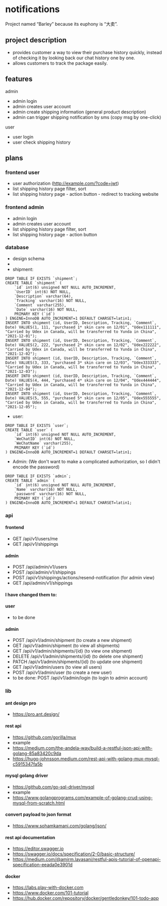 # notifications
Project named “Barley” because its euphony is “大卖”. 

## project description
- provides customer a way to view their purchase history quickly, instead of checking it by looking back our chat history one by one. 
- allows customers to track the package easily.

## features
admin
- admin login
- admin creates user account
- admin create shipping information (general product description)
- admin can trigger shipping notification by sms (copy msg by one-click)

user
- user login
- user check shipping history

## plans
### frontend user
- user authorization (http://example.com/?code=jwt)
- list shipping history page filter, sort 
- list shipping history page - action button - redirect to tracking website

### frontend admin
- admin login 
- admin creates user account
- list shipping history page filter, sort 
- list shipping history page - action button

### database
- design schema
- 
- shipment: 
```
DROP TABLE IF EXISTS `shipment`;
CREATE TABLE `shipment` (
    `id` int(6) unsigned NOT NULL AUTO_INCREMENT,
    `UserID` int(6) NOT NULL,
    `Description` varchar(64),
    `Tracking` varchar(16) NOT NULL,
    `Comment` varchar(255),
    `Date` varchar(16) NOT NULL,
    PRIMARY KEY (`id`)
) ENGINE=InnoDB AUTO_INCREMENT=1 DEFAULT CHARSET=latin1;
INSERT INTO shipment (id, UserID, Description, Tracking, `Comment`, Date) VALUES(1, 111, "purchased 1* skin care on 12/01", "Udex111111", "Carried by Udex in Canada, will be transferred to Yunda in China", "2021-12-01");
INSERT INTO shipment (id, UserID, Description, Tracking, `Comment`, Date) VALUES(2, 222, "purchased 2* skin care on 12/02", "Udex222222", "Carried by Udex in Canada, will be transferred to Yunda in China", "2021-12-02");
INSERT INTO shipment (id, UserID, Description, Tracking, `Comment`, Date) VALUES(3, 333, "purchased 3* skin care on 12/03", "Udex333333", "Carried by Udex in Canada, will be transferred to Yunda in China", "2021-12-03");
INSERT INTO shipment (id, UserID, Description, Tracking, `Comment`, Date) VALUES(4, 444, "purchased 4* skin care on 12/04", "Udex444444", "Carried by Udex in Canada, will be transferred to Yunda in China", "2021-12-04");
INSERT INTO shipment (id, UserID, Description, Tracking, `Comment`, Date) VALUES(5, 555, "purchased 5* skin care on 12/05", "Udex555555", "Carried by Udex in Canada, will be transferred to Yunda in China", "2021-12-05");
```
- user:
```
DROP TABLE IF EXISTS `user`;
CREATE TABLE `user` (
    `id` int(6) unsigned NOT NULL AUTO_INCREMENT,
    `WeChatID` int(6) NOT NULL,
    `WeChatName` varchar(255),
    PRIMARY KEY (`id`)
) ENGINE=InnoDB AUTO_INCREMENT=1 DEFAULT CHARSET=latin1;
```
- Admin: (We don't want to make a complicated authorization, so I didn't encode the password)
```
DROP TABLE IF EXISTS `admin`;
CREATE TABLE `admin` (
    `id` int(6) unsigned NOT NULL AUTO_INCREMENT,
    `Name` varchar(16) NOT NULL,
    `password` varchar(16) NOT NULL,
    PRIMARY KEY (`id`)
) ENGINE=InnoDB AUTO_INCREMENT=1 DEFAULT CHARSET=latin1;
```

### api
#### frontend
- GET /api/v1/users/me
- GET /api/v1/shippings
#### admin
- POST /api/admin/v1/users 
- POST /api/admin/v1/shippings 
- POST /api/v1/shippings/actions/resend-notification (for admin view)
- GET /api/admin/v1/shippings
#### I have changed them to:
#### user
- to be done
#### admin
- POST /api/v1/admin/shipment (to create a new shipment)
- GET /api/v1/admin/shipment (to view all shipments)
- GET /api/v1/admin/shipments/{id} (to view one shipment)
- DELETE /api/v1/admin/shipments/{id} (to delete one shipment)
- PATCH /api/v1/admin/shipments/{id} (to update one shipment)
- GET /api/v1/admin/users (to view all users)
- POST /api/v1/admin/user (to create a new user)
- to be done: POST /api/v1/admin/login (to login to admin account)

### lib
#### ant design pro
- https://pro.ant.design/
#### rest api
- https://github.com/gorilla/mux
- example
- https://medium.com/the-andela-way/build-a-restful-json-api-with-golang-85a83420c9da
- https://hugo-johnsson.medium.com/rest-api-with-golang-mux-mysql-c5915347fa5b
#### mysql golang driver 
- https://github.com/go-sql-driver/mysql
- example
- https://www.golangprograms.com/example-of-golang-crud-using-mysql-from-scratch.html
#### convert payload to json format
- https://www.sohamkamani.com/golang/json/
#### rest api documentation
- https://editor.swagger.io
- https://swagger.io/docs/specification/2-0/basic-structure/
- https://medium.com/@amirm.lavasani/restful-apis-tutorial-of-openapi-specification-eeada0e3901d
#### docker
- https://labs.play-with-docker.com
- https://www.docker.com/101-tutorial
- https://hub.docker.com/repository/docker/gentledonkey/101-todo-app
